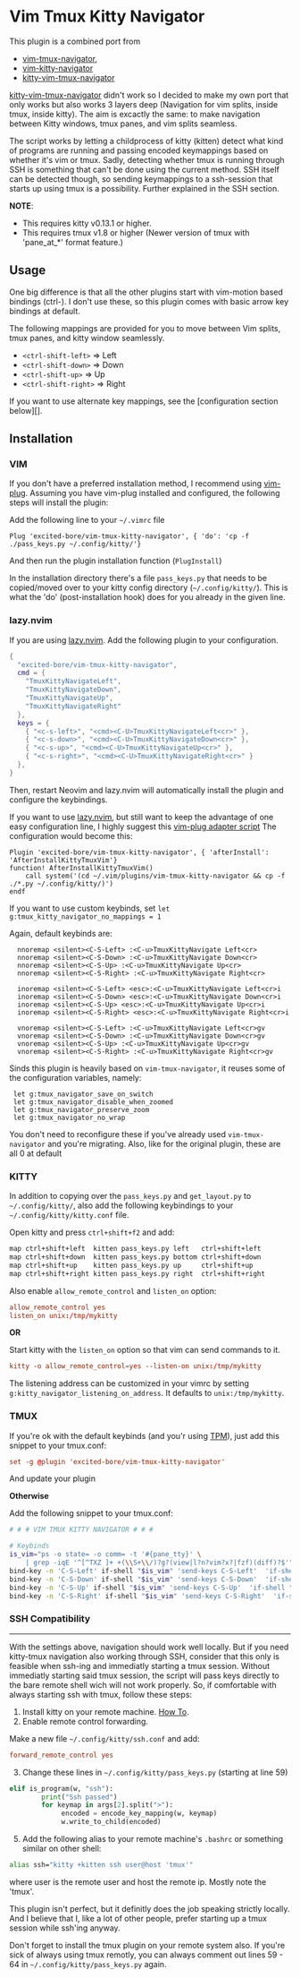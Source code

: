 Vim Tmux Kitty Navigator
==================

This plugin is a combined port from
- [vim-tmux-navigator](https://github.com/knubie/vim-kitty-navigator), 
- [vim-kitty-navigator](https://github.com/knubie/vim-kitty-navigator)
- [kitty-vim-tmux-navigator](https://github.com/knubie/vim-kitty-navigator)

[kitty-vim-tmux-navigator](https://github.com/knubie/vim-kitty-navigator) didn't work so I decided to make my own port that only works but also works 3 layers deep (Navigation for vim splits, inside tmux, inside kitty). 
The aim is excactly the same: to make navigation between Kitty windows, tmux panes, and vim splits seamless. 

The script works by letting a childprocess of kitty (kitten) detect what kind of programs are running and passing encoded keymappings based on whether it's vim or tmux. Sadly, detecting whether tmux is running through SSH is something that can't be done using the current method. SSH itself can be detected though, so sending keymappings to a ssh-session that starts up using tmux is a possibility. Further explained in the SSH section.


**NOTE**:
- This requires kitty v0.13.1 or higher.
- This requires tmux v1.8 or higher (Newer version of tmux with 'pane_at_*' format feature.)

Usage
-----

One big difference is that all the other plugins start with vim-motion based bindings (ctrl-).
I don't use these, so this plugin comes with basic arrow key bindings at default.

The following mappings are provided for you to move between
Vim splits, tmux panes, and kitty window seamlessly.

- `<ctrl-shift-left>` => Left
- `<ctrl-shift-down>` => Down
- `<ctrl-shift-up>` => Up
- `<ctrl-shift-right>` => Right

If you want to use alternate key mappings, see the [configuration section
below][].

Installation
------------

### VIM

If you don't have a preferred installation method, I recommend using [vim-plug](https://github.com/junegunn/vim-plug).
Assuming you have vim-plug installed and configured, the following steps will
install the plugin:

Add the following line to your `~/.vimrc` file

```vim
Plug 'excited-bore/vim-tmux-kitty-navigator', { 'do': 'cp -f ./pass_keys.py ~/.config/kitty/'}

```
And then run the plugin installation function (`PlugInstall`)

In the installation directory there's a file `pass_keys.py` that needs to be copied/moved over to your kitty config directory (`~/.config/kitty/`). This is what the 'do' (post-installation hook) does for you already in the given line.

### lazy.nvim

If you are using [lazy.nvim](https://github.com/folke/lazy.nvim). Add the following plugin to your configuration.

```lua
{
  "excited-bore/vim-tmux-kitty-navigator",
  cmd = {
    "TmuxKittyNavigateLeft",
    "TmuxKittyNavigateDown",
    "TmuxKittyNavigateUp",
    "TmuxKittyNavigateRight"
  },
  keys = {
    { "<c-s-left>", "<cmd><C-U>TmuxKittyNavigateLeft<cr>" },
    { "<c-s-down>", "<cmd><C-U>TmuxKittyNavigateDown<cr>" },
    { "<c-s-up>", "<cmd><C-U>TmuxKittyNavigateUp<cr>" },
    { "<c-s-right>", "<cmd><C-U>TmuxKittyNavigateRight<cr>" }
  },
}
```

Then, restart Neovim and lazy.nvim will automatically install the plugin and configure the keybindings.

If you want to use [lazy.nvim](https://github.com/folke/lazy.nvim), but still want to keep the advantage of one easy configuration line, I highly suggest this [vim-plug adapter script](https://gist.github.com/BlueDrink9/474b150c44d41b80934990c0acfb00be)
The configuration would become this:

```vim
Plugin 'excited-bore/vim-tmux-kitty-navigator', { 'afterInstall': 'AfterInstallKittyTmuxVim'}
function! AfterInstallKittyTmuxVim()
    call system('(cd ~/.vim/plugins/vim-tmux-kitty-navigator && cp -f ./*.py ~/.config/kitty/)')
endf

```

If you want to use custom keybinds, set `let g:tmux_kitty_navigator_no_mappings = 1`

Again, default keybinds are:

```vim
  nnoremap <silent><C-S-Left> :<C-u>TmuxKittyNavigate Left<cr>
  nnoremap <silent><C-S-Down> :<C-u>TmuxKittyNavigate Down<cr>
  nnoremap <silent><C-S-Up> :<C-u>TmuxKittyNavigate Up<cr>
  nnoremap <silent><C-S-Right> :<C-u>TmuxKittyNavigate Right<cr>

  inoremap <silent><C-S-Left> <esc>:<C-u>TmuxKittyNavigate Left<cr>i
  inoremap <silent><C-S-Down> <esc>:<C-u>TmuxKittyNavigate Down<cr>i
  inoremap <silent><C-S-Up> <esc>:<C-u>TmuxKittyNavigate Up<cr>i
  inoremap <silent><C-S-Right> <esc>:<C-u>TmuxKittyNavigate Right<cr>i

  vnoremap <silent><C-S-Left> :<C-u>TmuxKittyNavigate Left<cr>gv
  vnoremap <silent><C-S-Down> :<C-u>TmuxKittyNavigate Down<cr>gv
  vnoremap <silent><C-S-Up> :<C-u>TmuxKittyNavigate Up<cr>gv
  vnoremap <silent><C-S-Right> :<C-u>TmuxKittyNavigate Right<cr>gv
```

Sinds this plugin is heavily based on `vim-tmux-navigator`, it reuses some of the configuration variables, namely:

```vim
 let g:tmux_navigator_save_on_switch
 let g:tmux_navigator_disable_when_zoomed
 let g:tmux_navigator_preserve_zoom
 let g:tmux_navigator_no_wrap
```
You don't need to reconfigure these if you've already used `vim-tmux-navigator` and you're migrating.
Also, like for the original plugin, these are all 0 at default

### KITTY

In addition to copying over the `pass_keys.py` and `get_layout.py` to `~/.config/kitty/`, also add the following keybindings to your `~/.config/kitty/kitty.conf` file.

Open kitty and press `ctrl+shift+f2` and add:

```sh
map ctrl+shift+left  kitten pass_keys.py left   ctrl+shift+left
map ctrl+shift+down  kitten pass_keys.py bottom ctrl+shift+down
map ctrl+shift+up    kitten pass_keys.py up     ctrl+shift+up
map ctrl+shift+right kitten pass_keys.py right  ctrl+shift+right
```

Also enable `allow_remote_control` and `listen_on` option:

```conf
allow_remote_control yes
listen_on unix:/tmp/mykitty
```

**OR**

Start kitty with the `listen_on` option so that vim can send commands to it.

```conf
kitty -o allow_remote_control=yes --listen-on unix:/tmp/mykitty
```

The listening address can be customized in your vimrc by setting `g:kitty_navigator_listening_on_address`. It defaults to `unix:/tmp/mykitty`.

### TMUX

If you're ok with the default keybinds (and you'r using [TPM](https://github.com/tmux-plugins/tpm)), just add this snippet to your tmux.conf:

```conf
set -g @plugin 'excited-bore/vim-tmux-kitty-navigator'
```
And update your plugin

**Otherwise**

Add the following snippet to your tmux.conf:

```sh
# # # VIM TMUX KITTY NAVIGATOR # # #

# Keybinds
is_vim="ps -o state= -o comm= -t '#{pane_tty}' \
    | grep -iqE '^[^TXZ ]+ +(\\S+\\/)?g?(view|l?n?vim?x?|fzf)(diff)?$'"
bind-key -n 'C-S-Left' if-shell "$is_vim" 'send-keys C-S-Left'  'if-shell "[ #{pane_at_left} != 1 ]" "select-pane -L" "run '"'kitten @focus-window --match neighbor:left'"'"'
bind-key -n 'C-S-Down' if-shell "$is_vim" 'send-keys C-S-Down'  'if-shell "[ #{pane_at_bottom} != 1 ]" "select-pane -D" "run '"'kitten @focus-window --match neighbor:bottom'"'"'
bind-key -n 'C-S-Up' if-shell "$is_vim" 'send-keys C-S-Up'  'if-shell "[ #{pane_at_top} != 1 ]" "select-pane -U" "run '"'kitten @focus-window --match neighbor:top '"'"'
bind-key -n 'C-S-Right' if-shell "$is_vim" 'send-keys C-S-Right'  'if-shell "[ #{pane_at_right} != 1 ]" "select-pane -R" "run '"'kitten @focus-window --match neighbor:right '"'"' 
```

### SSH Compatibility
-----------------

With the settings above, navigation should work well locally. But if you need kitty-tmux navigation also working through SSH, consider that this only is feasible when ssh-ing and immediatly starting a tmux session. Without immediatly starting said tmux session, the script will pass keys directly to the bare remote shell wich will not work properly. So, if comfortable with always starting ssh with tmux, follow these steps:

1. Install kitty on your remote machine. [How To](https://sw.kovidgoyal.net/kitty/binary.html?highlight=install).
2. Enable remote control forwarding.

Make a new file `~/.config/kitty/ssh.conf` and add:

```conf
forward_remote_control yes 
```
3. Change these lines in `~/.config/kitty/pass_keys.py` (starting at line 59)

```python
elif is_program(w, "ssh"):  
        print("Ssh passed")
        for keymap in args[2].split(">"):
             encoded = encode_key_mapping(w, keymap)
             w.write_to_child(encoded)    
```

5. Add the following alias to your remote machine's `.bashrc` or something similar on other shell:

```sh
alias ssh="kitty +kitten ssh user@host 'tmux'"

```
where user is the remote user and host the remote ip. Mostly note the 'tmux'. 

This plugin isn't perfect, but it definitly does the job speaking strictly locally. And I believe that I, like a lot of other people, prefer starting up a tmux session while ssh'ing anyway.

Don't forget to install the tmux plugin on your remote system also. 
If you're sick of always using tmux remotly, you can always comment out lines 59 - 64 in `~/.config/kitty/pass_keys.py` again.
